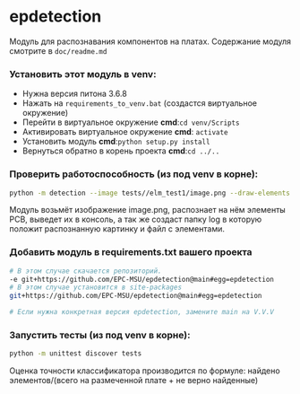 # epdetection

Модуль для распознавания компонентов на платах. Содержание модуля смотрите в `doc/readme.md`

### Установить этот модуль в venv:

* Нужна версия питона 3.6.8
* Нажать на `requirements_to_venv.bat` (создастся виртуальное окружение)
* Перейти в виртуальное окружение **cmd**:`cd venv/Scripts`
* Активировать виртуальное окружение **cmd**:  `activate`
* Установить модуль **cmd**:```python setup.py install```
* Вернуться обратно в корень проекта **cmd**:`cd ../..`

### Проверить работоспособность (из под venv в корне):

```bash
python -m detection --image tests//elm_test1/image.png --draw-elements --save-json-result
```
Модуль возьмёт изображение image.png, распознает на нём элементы PCB, выведет их в консоль, а так же создаст папку log в которую положит распознанную картинку и файл с элементами.

### Добавить модуль в requirements.txt вашего проекта
```bash
# В этом случае скачается репозиторий.
-e git+https://github.com/EPC-MSU/epdetection@main#egg=epdetection
# В этом случае установится в site-packages
git+https://github.com/EPC-MSU/epdetection@main#egg=epdetection

# Если нужна конкретная версия epdetection, замените main на V.V.V
```

### Запустить тесты (из под venv в корне):

```bash
python -m unittest discover tests
```
Оценка точности классификатора производится по формуле: найдено элементов/(всего на размеченной плате + не верно найденные)
